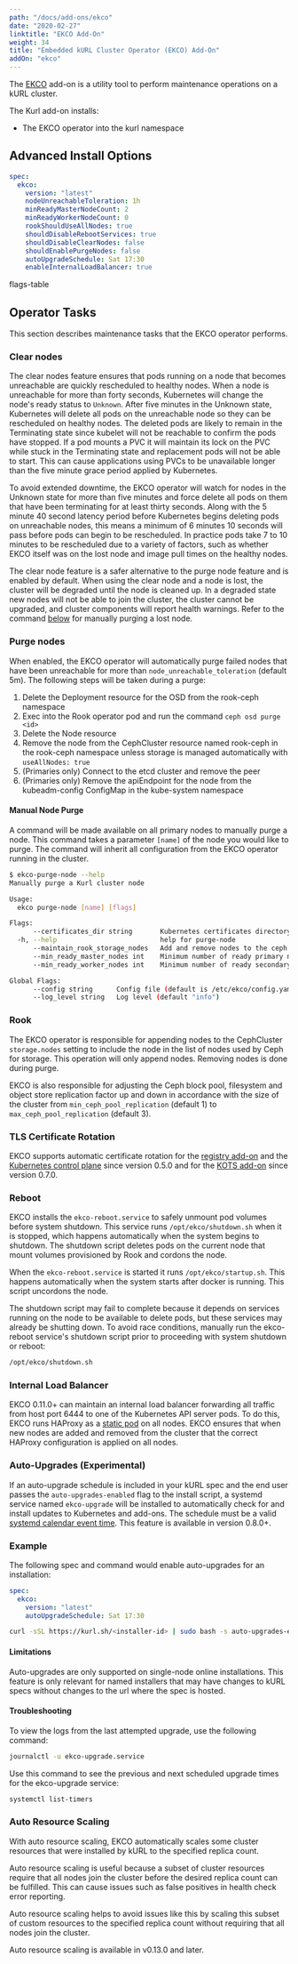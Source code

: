 ```yaml
---
path: "/docs/add-ons/ekco"
date: "2020-02-27"
linktitle: "EKCO Add-On"
weight: 34
title: "Embedded kURL Cluster Operator (EKCO) Add-On"
addOn: "ekco"
---
```


The [EKCO](https://github.com/replicatedhq/ekco) add-on is a utility tool to perform maintenance operations on a kURL cluster.

The Kurl add-on installs:
* The EKCO operator into the kurl namespace

## Advanced Install Options

```yaml
spec:
  ekco:
    version: "latest"
    nodeUnreachableToleration: 1h
    minReadyMasterNodeCount: 2
    minReadyWorkerNodeCount: 0
    rookShouldUseAllNodes: true
    shouldDisableRebootServices: true
    shouldDisableClearNodes: false
    shouldEnablePurgeNodes: false
    autoUpgradeSchedule: Sat 17:30
    enableInternalLoadBalancer: true
```

flags-table

## Operator Tasks

This section describes maintenance tasks that the EKCO operator performs.

### Clear nodes

The clear nodes feature ensures that pods running on a node that becomes unreachable are quickly rescheduled to healthy nodes.
When a node is unreachable for more than forty seconds, Kubernetes will change the node's ready status to `Unknown`.
After five minutes in the Unknown state, Kubernetes will delete all pods on the unreachable node so they can be rescheduled on healthy nodes.
The deleted pods are likely to remain in the Terminating state since kubelet will not be reachable to confirm the pods have stopped.
If a pod mounts a PVC it will maintain its lock on the PVC while stuck in the Terminating state and replacement pods will not be able to start.
This can cause applications using PVCs to be unavailable longer than the five minute grace period applied by Kubernetes.

To avoid extended downtime, the EKCO operator will watch for nodes in the Unknown state for more than five minutes and force delete all pods on them that have been terminating for at least thirty seconds.
Along with the 5 minute 40 second latency period before Kubernetes begins deleting pods on unreachable nodes, this means a minimum of 6 minutes 10 seconds will pass before pods can begin to be rescheduled.
In practice pods take 7 to 10 minutes to be rescheduled due to a variety of factors, such as whether EKCO itself was on the lost node and image pull times on the healthy nodes.

The clear node feature is a safer alternative to the purge node feature and is enabled by default.
When using the clear node and a node is lost, the cluster will be degraded until the node is cleaned up.
In a degraded state new nodes will not be able to join the cluster, the cluster cannot be upgraded, and cluster components will report health warnings.
Refer to the command [below](/docs/add-ons/ekco#manual-node-purge) for manually purging a lost node.

### Purge nodes

When enabled, the EKCO operator will automatically purge failed nodes that have been unreachable for more than `node_unreachable_toleration` (default 5m). The following steps will be taken during a purge:

1. Delete the Deployment resource for the OSD from the rook-ceph namespace
1. Exec into the Rook operator pod and run the command `ceph osd purge <id>`
1. Delete the Node resource
1. Remove the node from the CephCluster resource named rook-ceph in the rook-ceph namespace unless storage is managed automatically with `useAllNodes: true`
1. (Primaries only) Connect to the etcd cluster and remove the peer
1. (Primaries only) Remove the apiEndpoint for the node from the kubeadm-config ConfigMap in the kube-system namespace

#### Manual Node Purge

A command will be made available on all primary nodes to manually purge a node. This command takes a parameter `[name]` of the node you would like to purge. The command will inherit all configuration from the EKCO operator running in the cluster.

```bash
$ ekco-purge-node --help
Manually purge a Kurl cluster node

Usage:
  ekco purge-node [name] [flags]

Flags:
      --certificates_dir string       Kubernetes certificates directory (default "/etc/kubernetes/pki")
  -h, --help                          help for purge-node
      --maintain_rook_storage_nodes   Add and remove nodes to the ceph cluster and scale replication of pools
      --min_ready_master_nodes int    Minimum number of ready primary nodes required for auto-purge (default 2)
      --min_ready_worker_nodes int    Minimum number of ready secondary nodes required for auto-purge

Global Flags:
      --config string      Config file (default is /etc/ekco/config.yaml)
      --log_level string   Log level (default "info")
```

### Rook

The EKCO operator is responsible for appending nodes to the CephCluster `storage.nodes` setting to include the node in the list of nodes used by Ceph for storage. This operation will only append nodes. Removing nodes is done during purge.

EKCO is also responsible for adjusting the Ceph block pool, filesystem and object store replication factor up and down in accordance with the size of the cluster from `min_ceph_pool_replication` (default 1) to `max_ceph_pool_replication` (default 3).

### TLS Certificate Rotation

EKCO supports automatic certificate rotation for the [registry add-on](/docs/install-with-kurl/setup-tls-certs#registry) and the [Kubernetes control plane](/docs/install-with-kurl/setup-tls-certs#kubernetes-control-plane) since version 0.5.0 and for the [KOTS add-on](/docs/install-with-kurl/setup-tls-certs#kots-tls-certificate-renewal) since version 0.7.0.

### Reboot

EKCO installs the `ekco-reboot.service` to safely unmount pod volumes before system shutdown.
This service runs `/opt/ekco/shutdown.sh` when it is stopped, which happens automatically when the system begins to shutdown.
The shutdown script deletes pods on the current node that mount volumes provisioned by Rook and cordons the node.

When the `ekco-reboot.service` is started it runs `/opt/ekco/startup.sh`.
This happens automatically when the system starts after docker is running.
This script uncordons the node.

The shutdown script may fail to complete because it depends on services running on the node to be available to delete pods, but these services may already be shutting down.
To avoid race conditions, manually run the ekco-reboot service's shutdown script prior to proceeding with system shutdown or reboot:

```bash
/opt/ekco/shutdown.sh
```

### Internal Load Balancer

EKCO 0.11.0+ can maintain an internal load balancer forwarding all traffic from host port 6444 to one of the Kubernetes API server pods.
To do this, EKCO runs HAProxy as a [static pod](https://kubernetes.io/docs/tasks/configure-pod-container/static-pod/) on all nodes.
EKCO ensures that when new nodes are added and removed from the cluster that the correct HAProxy configuration is applied on all nodes.

### Auto-Upgrades (Experimental)

If an auto-upgrade schedule is included in your kURL spec and the end user passes the `auto-upgrades-enabled` flag to the install script, a systemd service named `ekco-upgrade` will be installed to automatically check for and install updates to Kubernetes and add-ons.
The schedule must be a valid [systemd calendar event time](https://manpages.debian.org/testing/systemd/systemd.time.7.en.html#CALENDAR_EVENTS).
This feature is available in version 0.8.0+.

### Example

The following spec and command would enable auto-upgrades for an installation:

```yaml
spec:
  ekco:
    version: "latest"
    autoUpgradeSchedule: Sat 17:30
```

```bash
curl -sSL https://kurl.sh/<installer-id> | sudo bash -s auto-upgrades-enabled
```


#### Limitations

Auto-upgrades are only supported on single-node online installations.
This feature is only relevant for named installers that may have changes to kURL specs without changes to the url where the spec is hosted.

#### Troubleshooting

To view the logs from the last attempted upgrade, use the following command:

```bash
journalctl -u ekco-upgrade.service
```

Use this command to see the previous and next scheduled upgrade times for the ekco-upgrade service:

```bash
systemctl list-timers
```

### Auto Resource Scaling

With auto resource scaling, EKCO automatically scales some cluster resources that 
were installed by kURL to the specified replica count.

Auto resource scaling is useful because a subset of cluster resources require that all
nodes join the cluster before the desired replica count can be fulfilled. This can cause
issues such as false positives in health check error reporting.

Auto resource scaling helps to avoid issues like this by scaling this subset of custom
resources to the specified replica count without requiring that all nodes join the cluster.

Auto resource scaling is available in v0.13.0 and later.
